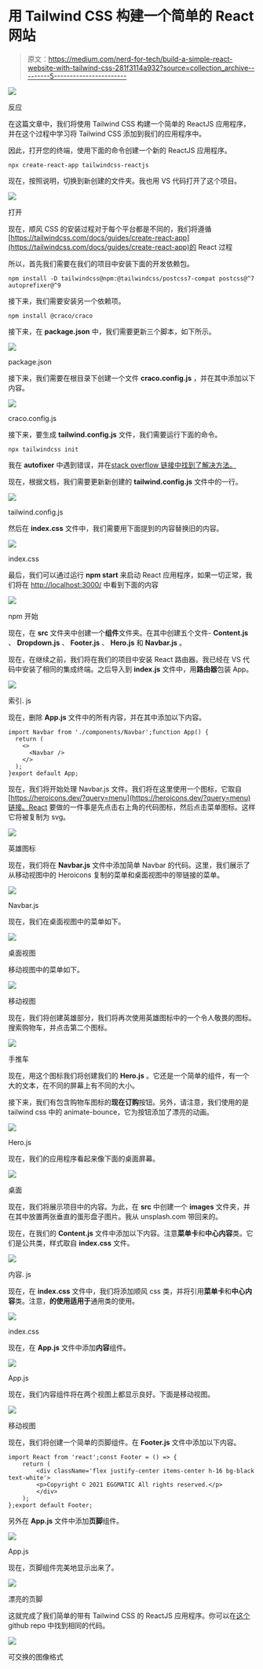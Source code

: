 # 用 Tailwind CSS 构建一个简单的 React 网站

> 原文：<https://medium.com/nerd-for-tech/build-a-simple-react-website-with-tailwind-css-281f3114a932?source=collection_archive---------5----------------------->

![](img/0afbba04fc926f37864b29dd1ea41e06.png)

反应

在这篇文章中，我们将使用 Tailwind CSS 构建一个简单的 ReactJS 应用程序，并在这个过程中学习将 Tailwind CSS 添加到我们的应用程序中。

因此，打开您的终端，使用下面的命令创建一个新的 ReactJS 应用程序。

```
npx create-react-app tailwindcss-reactjs
```

现在，按照说明，切换到新创建的文件夹。我也用 VS 代码打开了这个项目。

![](img/cb6e71466abcdc796124e33c1be99315.png)

打开

现在，顺风 CSS 的安装过程对于每个平台都是不同的，我们将遵循[https://tailwindcss.com/docs/guides/create-react-app](https://tailwindcss.com/docs/guides/create-react-app)的 React 过程

所以，首先我们需要在我们的项目中安装下面的开发依赖包。

```
npm install -D tailwindcss@npm:@tailwindcss/postcss7-compat postcss@^7 autoprefixer@^9
```

接下来，我们需要安装另一个依赖项。

```
npm install @craco/craco
```

接下来，在 **package.json** 中，我们需要更新三个脚本，如下所示。

![](img/d4b76e4c24a71a8cdbeac389e16259b9.png)

package.json

接下来，我们需要在根目录下创建一个文件 **craco.config.js** ，并在其中添加以下内容。

![](img/a10a1d92f3f9647fc881b2ac8d6ca7c9.png)

craco.config.js

接下来，要生成 **tailwind.config.js** 文件，我们需要运行下面的命令。

```
npx tailwindcss init
```

我在 **autofixer** 中遇到错误，并在[stack overflow 链接中找到了解决方法。](https://stackoverflow.com/questions/65179304/tailwind-in-react-project-getting-cannot-find-module-autoprefixer-error-du)

现在，根据文档，我们需要更新新创建的 **tailwind.config.js** 文件中的一行。

![](img/900c7a8dbeb28e2bc22236bd93e52b8f.png)

tailwind.config.js

然后在 **index.css** 文件中，我们需要用下面提到的内容替换旧的内容。

![](img/853d239e641048e30bfec9940462d669.png)

index.css

最后，我们可以通过运行 **npm start** 来启动 React 应用程序，如果一切正常，我们将在 [http://localhost:3000/](http://localhost:3000/) 中看到下面的内容

![](img/99baf3df7630039d84e9bb21967106cd.png)

npm 开始

现在，在 **src** 文件夹中创建一个**组件**文件夹。在其中创建五个文件- **Content.js** 、 **Dropdown.js** 、 **Footer.js** 、 **Hero.js** 和 **Navbar.js** 。

现在，在继续之前，我们将在我们的项目中安装 React 路由器。我已经在 VS 代码中安装了相同的集成终端。之后导入到 **index.js** 文件中，用**路由器**包装 App。

![](img/062e17eab784406247780c328e70a8f8.png)

索引. js

现在，删除 **App.js** 文件中的所有内容，并在其中添加以下内容。

```
import Navbar from './components/Navbar';function App() {
  return (
    <>
      <Navbar />
    </>
  );
}export default App;
```

现在，我们将开始处理 Navbar.js 文件。我们将在这里使用一个图标，它取自[https://heroicons.dev/?query=menu](https://heroicons.dev/?query=menu)链接。React 要做的一件事是先点击右上角的代码图标，然后点击菜单图标。这样它将被复制为 svg。

![](img/f690a095965c2ebf28528fa519b017b8.png)

英雄图标

现在，我们将在 **Navbar.js** 文件中添加简单 Navbar 的代码。这里，我们展示了从移动视图中的 Heroicons 复制的菜单和桌面视图中的带链接的菜单。

![](img/b650ac9c0b7da1232434768163029e93.png)

Navbar.js

现在，我们在桌面视图中的菜单如下。

![](img/cea3df03e95198be6a3d0f7927ca6791.png)

桌面视图

移动视图中的菜单如下。

![](img/8fa85a79234a16574d73b6c548f38a37.png)

移动视图

现在，我们将创建英雄部分，我们将再次使用英雄图标中的一个令人敬畏的图标。搜索购物车，并点击第二个图标。

![](img/8b8cefc31a390f23f3f39ad899e9e26d.png)

手推车

现在，用这个图标我们将创建我们的 **Hero.js** 。它还是一个简单的组件，有一个大的文本，在不同的屏幕上有不同的大小。

接下来，我们有包含购物车图标的**现在订购**按钮。另外，请注意，我们使用的是 tailwind css 中的 animate-bounce，它为按钮添加了漂亮的动画。

![](img/38a3cc8e3bb8a74241133268dcac4835.png)

Hero.js

现在，我们的应用程序看起来像下面的桌面屏幕。

![](img/cdecceb3173cf3482d0879c77f032188.png)

桌面

现在，我们将展示项目中的内容。为此，在 **src** 中创建一个 **images** 文件夹，并在其中放置两张垂直的蛋形盘子图片。我从 unsplash.com 带回来的。

现在，在我们的 **Content.js** 文件中添加以下内容。注意**菜单卡**和**中心内容**类。它们是公共类，样式取自 **index.css** 文件。

![](img/234f4c95102020c79dfd8e0864e93aa8.png)

内容. js

现在，在 **index.css** 文件中，我们将添加顺风 css 类，并将引用**菜单卡**和**中心内容**类。注意，**的使用适用于**通用类的使用。

![](img/2ce3dd1004834a483d114181e829f1ca.png)

index.css

现在，在 **App.js** 文件中添加**内容**组件。

![](img/c4dcadbecf86a99f9eb0b3e8613088c6.png)

App.js

现在，我们内容组件将在两个视图上都显示良好。下面是移动视图。

![](img/448f245e76137f2ac9421a5848561b3d.png)

移动视图

现在，我们将创建一个简单的页脚组件。在 **Footer.js** 文件中添加以下内容。

```
import React from 'react';const Footer = () => {
    return (
        <div className='flex justify-center items-center h-16 bg-black text-white'>
        <p>Copyright © 2021 EGGMATIC All rights reserved.</p>
        </div>
    );
};export default Footer;
```

另外在 **App.js** 文件中添加**页脚**组件。

![](img/85561e8d4fd2cf101b617977781d1c81.png)

App.js

现在，页脚组件完美地显示出来了。

![](img/e8769ee04e20cdf6dceec5845019d3d4.png)

漂亮的页脚

这就完成了我们简单的带有 Tailwind CSS 的 ReactJS 应用程序。你可以在[这个](https://github.com/nabendu82/tailwind-reactjs) github repo 中找到相同的代码。

![](img/35ad93fecacf768247ed5f7114dd54d1.png)

可交换的图像格式
